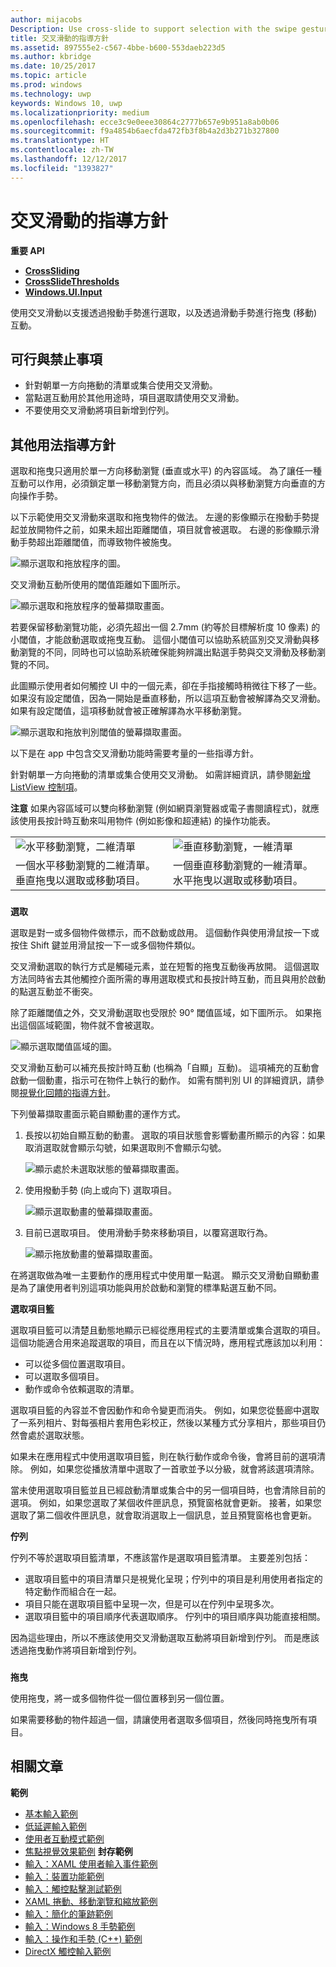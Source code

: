 ```yaml
---
author: mijacobs
Description: Use cross-slide to support selection with the swipe gesture and drag (move) interactions with the slide gesture.
title: 交叉滑動的指導方針
ms.assetid: 897555e2-c567-4bbe-b600-553daeb223d5
ms.author: kbridge
ms.date: 10/25/2017
ms.topic: article
ms.prod: windows
ms.technology: uwp
keywords: Windows 10, uwp
ms.localizationpriority: medium
ms.openlocfilehash: ecce3c9e0eee30864c2777b657e9b951a8ab0b06
ms.sourcegitcommit: f9a4854b6aecfda472fb3f8b4a2d3b271b327800
ms.translationtype: HT
ms.contentlocale: zh-TW
ms.lasthandoff: 12/12/2017
ms.locfileid: "1393827"
---
```

# <a name="guidelines-for-cross-slide"></a>交叉滑動的指導方針




**重要 API**

-   [**CrossSliding**](https://msdn.microsoft.com/library/windows/apps/br241942)
-   [**CrossSlideThresholds**](https://msdn.microsoft.com/library/windows/apps/br241941)
-   [**Windows.UI.Input**](https://msdn.microsoft.com/library/windows/apps/br242084)

使用交叉滑動以支援透過撥動手勢進行選取，以及透過滑動手勢進行拖曳 (移動) 互動。

## <a name="span-iddosanddontsspanspan-iddosanddontsspanspan-iddosanddontsspandos-and-donts"></a><span id="Dos_and_don_ts"></span><span id="dos_and_don_ts"></span><span id="DOS_AND_DON_TS"></span>可行與禁止事項


-   針對朝單一方向捲動的清單或集合使用交叉滑動。
-   當點選互動用於其他用途時，項目選取請使用交叉滑動。
-   不要使用交叉滑動將項目新增到佇列。

## <a name="span-idadditionalusageguidancespanspan-idadditionalusageguidancespanspan-idadditionalusageguidancespanadditional-usage-guidance"></a><span id="Additional_usage_guidance"></span><span id="additional_usage_guidance"></span><span id="ADDITIONAL_USAGE_GUIDANCE"></span>其他用法指導方針


選取和拖曳只適用於單一方向移動瀏覽 (垂直或水平) 的內容區域。 為了讓任一種互動可以作用，必須鎖定單一移動瀏覽方向，而且必須以與移動瀏覽方向垂直的方向操作手勢。

以下示範使用交叉滑動來選取和拖曳物件的做法。 左邊的影像顯示在撥動手勢提起並放開物件之前，如果未超出距離閾值，項目就會被選取。 右邊的影像顯示滑動手勢超出距離閾值，而導致物件被施曳。

![顯示選取和拖放程序的圖。](images/crossslide-mechanism.png)

交叉滑動互動所使用的閾值距離如下圖所示。

![顯示選取和拖放程序的螢幕擷取畫面。](images/crossslide-threshold.png)

若要保留移動瀏覽功能，必須先超出一個 2.7mm (約等於目標解析度 10 像素) 的小閾值，才能啟動選取或拖曳互動。 這個小閾值可以協助系統區別交叉滑動與移動瀏覽的不同，同時也可以協助系統確保能夠辨識出點選手勢與交叉滑動及移動瀏覽的不同。

此圖顯示使用者如何觸控 UI 中的一個元素，卻在手指接觸時稍微往下移了一些。 如果沒有設定閾值，因為一開始是垂直移動，所以這項互動會被解譯為交叉滑動。 如果有設定閾值，這項移動就會被正確解譯為水平移動瀏覽。

![顯示選取和拖放判別閾值的螢幕擷取畫面。](images/crossslide-threshold2.png)

以下是在 app 中包含交叉滑動功能時需要考量的一些指導方針。

針對朝單一方向捲動的清單或集合使用交叉滑動。 如需詳細資訊，請參閱[新增 ListView 控制項](https://msdn.microsoft.com/library/windows/apps/hh465382)。

**注意**  如果內容區域可以雙向移動瀏覽 (例如網頁瀏覽器或電子書閱讀程式)，就應該使用長按計時互動來叫用物件 (例如影像和超連結) 的操作功能表。

 

|                                                                                         |                                                                                         |
|-----------------------------------------------------------------------------------------|-----------------------------------------------------------------------------------------|
| ![水平移動瀏覽，二維清單](images/groupedlistview1.png)                | ![垂直移動瀏覽，一維清單](images/listviewlistlayout.png)                |
| 一個水平移動瀏覽的二維清單。 垂直拖曳以選取或移動項目。 | 一個垂直移動瀏覽的一維清單。 水平拖曳以選取或移動項目。 |

 

### <span id="selection"></span><span id="SELECTION"></span>

**選取**

選取是對一或多個物件做標示，而不啟動或啟用。 這個動作與使用滑鼠按一下或按住 Shift 鍵並用滑鼠按一下一或多個物件類似。

交叉滑動選取的執行方式是觸碰元素，並在短暫的拖曳互動後再放開。 這個選取方法同時省去其他觸控介面所需的專用選取模式和長按計時互動，而且與用於啟動的點選互動並不衝突。

除了距離閾值之外，交叉滑動選取也受限於 90° 閾值區域，如下圖所示。 如果拖出這個區域範圍，物件就不會被選取。

![顯示選取閾值區域的圖。](images/crossslide-selection.png)

交叉滑動互動可以補充長按計時互動 (也稱為「自顯」互動)。 這項補充的互動會啟動一個動畫，指示可在物件上執行的動作。 如需有關判別 UI 的詳細資訊，請參閱[視覺化回饋的指導方針](guidelines-for-visualfeedback.md)。

下列螢幕擷取畫面示範自顯動畫的運作方式。

1.  長按以初始自顯互動的動畫。 選取的項目狀態會影響動畫所顯示的內容：如果取消選取就會顯示勾號，如果選取則不會顯示勾號。

    ![顯示處於未選取狀態的螢幕擷取畫面。](images/crossslide-selfreveal1.png)

2.  使用撥動手勢 (向上或向下) 選取項目。

    ![顯示選取動畫的螢幕擷取畫面。](images/crossslide-selfreveal2.png)

3.  目前已選取項目。 使用滑動手勢來移動項目，以覆寫選取行為。

    ![顯示拖放動畫的螢幕擷取畫面。](images/crossslide-selfreveal3.png)

在將選取做為唯一主要動作的應用程式中使用單一點選。 顯示交叉滑動自顯動畫是為了讓使用者判別這項功能與用於啟動和瀏覽的標準點選互動不同。

**選取項目籃**

選取項目籃可以清楚且動態地顯示已經從應用程式的主要清單或集合選取的項目。 這個功能適合用來追蹤選取的項目，而且在以下情況時，應用程式應該加以利用：

-   可以從多個位置選取項目。
-   可以選取多個項目。
-   動作或命令依賴選取的清單。

選取項目籃的內容並不會因動作和命令變更而消失。 例如，如果您從藝廊中選取了一系列相片、對每張相片套用色彩校正，然後以某種方式分享相片，那些項目仍然會處於選取狀態。

如果未在應用程式中使用選取項目籃，則在執行動作或命令後，會將目前的選項清除。 例如，如果您從播放清單中選取了一首歌並予以分級，就會將該選項清除。

當未使用選取項目籃並且已經啟動清單或集合中的另一個項目時，也會清除目前的選項。 例如，如果您選取了某個收件匣訊息，預覽窗格就會更新。 接著，如果您選取了第二個收件匣訊息，就會取消選取上一個訊息，並且預覽窗格也會更新。

**佇列**

佇列不等於選取項目籃清單，不應該當作是選取項目籃清單。 主要差別包括：

-   選取項目籃中的項目清單只是視覺化呈現；佇列中的項目是利用使用者指定的特定動作而組合在一起。
-   項目只能在選取項目籃中呈現一次，但是可以在佇列中呈現多次。
-   選取項目籃中的項目順序代表選取順序。 佇列中的項目順序與功能直接相關。

因為這些理由，所以不應該使用交叉滑動選取互動將項目新增到佇列。 而是應該透過拖曳動作將項目新增到佇列。

### <span id="draganddrop"></span><span id="DRAGANDDROP"></span>

**拖曳**

使用拖曳，將一或多個物件從一個位置移到另一個位置。

如果需要移動的物件超過一個，請讓使用者選取多個項目，然後同時拖曳所有項目。

## <a name="span-idrelatedtopicsspanrelated-articles"></a><span id="related_topics"></span>相關文章


**範例**
* [基本輸入範例](http://go.microsoft.com/fwlink/p/?LinkID=620302)
* [低延遲輸入範例](http://go.microsoft.com/fwlink/p/?LinkID=620304)
* [使用者互動模式範例](http://go.microsoft.com/fwlink/p/?LinkID=619894)
* [焦點視覺效果範例](http://go.microsoft.com/fwlink/p/?LinkID=619895)
**封存範例**
* [輸入：XAML 使用者輸入事件範例](http://go.microsoft.com/fwlink/p/?linkid=226855)
* [輸入：裝置功能範例](http://go.microsoft.com/fwlink/p/?linkid=231530)
* [輸入：觸控點擊測試範例](http://go.microsoft.com/fwlink/p/?linkid=231590)
* [XAML 捲動、移動瀏覽和縮放範例](http://go.microsoft.com/fwlink/p/?linkid=251717)
* [輸入：簡化的筆跡範例](http://go.microsoft.com/fwlink/p/?linkid=246570)
* [輸入：Windows 8 手勢範例](http://go.microsoft.com/fwlink/p/?LinkId=264995)
* [輸入：操作和手勢 (C++) 範例](http://go.microsoft.com/fwlink/p/?linkid=231605)
* [DirectX 觸控輸入範例](http://go.microsoft.com/fwlink/p/?LinkID=231627)
 

 




